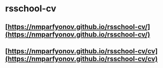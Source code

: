 # rsschool-cv
## [https://nmparfyonov.github.io/rsschool-cv/](https://nmparfyonov.github.io/rsschool-cv/) 
## [https://nmparfyonov.github.io/rsschool-cv/cv](https://nmparfyonov.github.io/rsschool-cv/cv)
